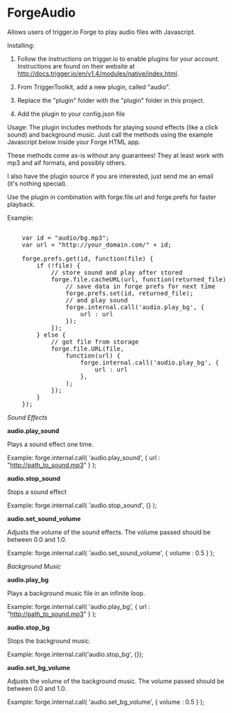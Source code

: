 ForgeAudio
==========

Allows users of trigger.io Forge to play audio files with Javascript.

Installing:

1.  Follow the instructions on trigger.io to enable plugins for your account.  Instructions are found on their website at http://docs.trigger.io/en/v1.4/modules/native/index.html.

2.  From TriggerToolkit, add a new plugin, called "audio".

3.  Replace the "plugin" folder with the "plugin" folder in this project.

4.  Add the plugin to your config.json file

Usage:
The plugin includes methods for playing sound effects (like a click sound) and background music.  Just call the methods using the example Javascript below inside your Forge HTML app.

These methods come as-is without any guarantees!  They at least work with mp3 and aif formats, and possibly others.

I also have the plugin source if you are interested, just send me an email (it's nothing special).

Use the plugin in combination with forge.file.url and forge.prefs for faster playback.

Example:
<pre>
    
    var id = "audio/bg.mp3";
    var url = "http://your_domain.com/" + id;

    forge.prefs.get(id, function(file) {
        if (!file) {
            // store sound and play after stored
            forge.file.cacheURL(url, function(returned_file) {
                // save data in forge prefs for next time
                forge.prefs.set(id, returned_file);
                // and play sound
                forge.internal.call('audio.play_bg', {
                    url : url
                });
            });
        } else {
            // got file from storage
            forge.file.URL(file, 
                function(url) {
                    forge.internal.call('audio.play_bg', {
                        url : url
                    },
                );
            });
        }
    });    
</pre>

*Sound Effects*

**audio.play_sound**

Plays a sound effect one time.

Example:
forge.internal.call(
    'audio.play_sound', 
    { url : "http://path_to_sound.mp3" }
);

**audio.stop_sound**

Stops a sound effect

Example:
forge.internal.call(
    'audio.stop_sound', 
    {}
);

**audio.set_sound_volume**

Adjusts the volume of the sound effects.  The volume passed should be between 0.0 and 1.0.

Example:
forge.internal.call(
    'audio.set_sound_volume', 
    {
        volume : 0.5
    }
);

*Background Music*

**audio.play_bg**

Plays a background music file in an infinite loop.

Example:
forge.internal.call(
    'audio.play_bg', 
    { url : "http://path_to_sound.mp3" }
);

**audio.stop_bg**

Stops the background music.

Example:
forge.internal.call('audio.stop_bg', {});

**audio.set_bg_volume**

Adjusts the volume of the background music.  The volume passed should be between 0.0 and 1.0.

Example:
forge.internal.call(
    'audio.set_bg_volume', 
    {
        volume : 0.5
    }
);

